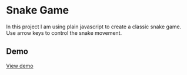 # Snake Game

In this project I am using plain javascript to create a classic snake game. Use arrow keys to control the snake movement.

## Demo

[View demo](https://snakey-snakey.netlify.app/)
